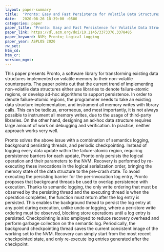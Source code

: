 ```yaml
---
layout: paper-summary
title:  "Pronto: Easy and Fast Persistence for Volatile Data Structures"
date:   2020-08-26 18:39:00 -0500
categories: paper
paper_title: "Pronto: Easy and Fast Persistence for Volatile Data Structures"
paper_link: https://dl.acm.org/doi/10.1145/3373376.3378485
paper_keyword: NVM; Pronto; Logical Logging
paper_year: ASPLOS 2020
rw_set:
htm_cd:
htm_cr:
version_mgmt:
---
```


This paper presents Pronto, a software library for transforming existing data structures implemented on volatile memory
to their non-volatile counterparts. The paper points out that the current trend of implementing non-volatile data structures
either use libraries to denote failure-atomic regions, or develop ad-hoc algorithms to support persistence.  In order to denote failure-atomic regions, the programmer needs to take an existing
data structure implementation, and instrument all memory writes with library calls. This can be tedious, errorneous, and 
most importantly, it is not always possible to instrument all memory writes, due to the usage of third-party libraries.
On the other hand, designing an ad-hoc data structure requires large amount of work on debugging and verification. 
In practice, neither approach works very well.

Pronto solves the above issue with a combination of semantics logging, background persisting threads, and periodic 
checkpointing. Instead of logging every data update within the failure-atomic region, requiring persistence
barriers for each update, Pronto only persists the logical operation and their parameters to the NVM. Recovery is performed
by re-executing these invocations in the logical serialization order, bringing the memory state of the data structure to
the pre-crash state.
To avoid executing the persisting barrier for the per-invocation log entry, Pronto proposes that background threads be 
used to overlap persistence with execution. Thanks to semantic logging, the only write ordering that must be observed
by the persisting thread and the executing thread is when the operation completes, the function must return after the 
log entry is persisted. This enables the background thread to persist the log entry at any point during execution, unlike 
undo or logging, where a per-store write ordering must be observed, blocking store operations until a log entry is 
persisted. 
Checkpointing is also employed to reduce recovery overhead and perform garbage collection on the semantic log. 
Periodically, the background checkpointing thread saves the current consistent image of the working set to the NVM. 
Recovery can simply start from the most recent checkpointed state, and only re-execute log entries generated after the 
checkpoint.